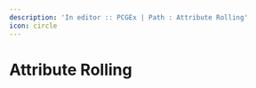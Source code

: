 ```yaml
---
description: 'In editor :: PCGEx | Path : Attribute Rolling'
icon: circle
---
```


# Attribute Rolling

